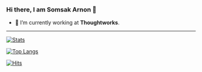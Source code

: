 ### Hi there, I am Somsak Arnon 👋

- 🔭 I’m currently working at **Thoughtworks**.

---

[![Stats](https://github-readme-stats.vercel.app/api?username=Lahphim&show_icons=true&theme=tokyonight&count_private=true&hide=issues&hide_border=true)](https://github.com/anuraghazra/github-readme-stats)

[![Top Langs](https://github-readme-stats.vercel.app/api/top-langs/?username=Lahphim&theme=tokyonight&layout=compact&hide_border=true)](https://github.com/anuraghazra/github-readme-stats)

[![Hits](https://hits.seeyoufarm.com/api/count/incr/badge.svg?url=https%3A%2F%2Fgithub.com%2FLahphim&count_bg=%2379C83D&title_bg=%23555555&icon=&icon_color=%23E7E7E7&title=hits&edge_flat=false)](https://hits.seeyoufarm.com)
